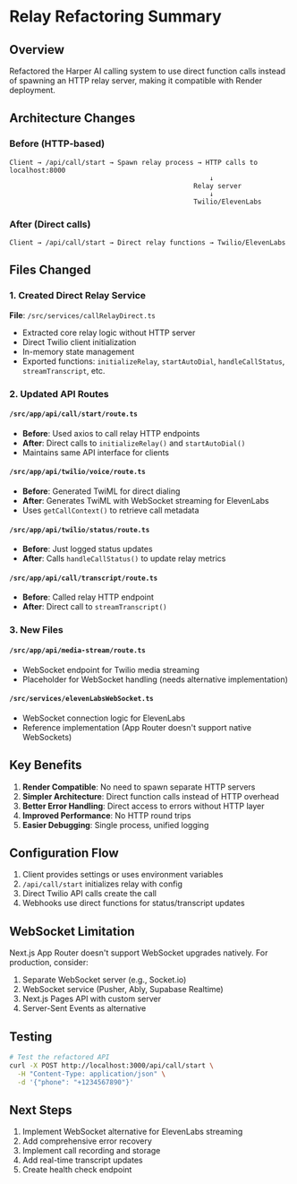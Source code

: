 # Relay Refactoring Summary

## Overview
Refactored the Harper AI calling system to use direct function calls instead of spawning an HTTP relay server, making it compatible with Render deployment.

## Architecture Changes

### Before (HTTP-based)
```
Client → /api/call/start → Spawn relay process → HTTP calls to localhost:8000
                                                  ↓
                                              Relay server
                                                  ↓
                                              Twilio/ElevenLabs
```

### After (Direct calls)
```
Client → /api/call/start → Direct relay functions → Twilio/ElevenLabs
```

## Files Changed

### 1. Created Direct Relay Service
**File**: `/src/services/callRelayDirect.ts`
- Extracted core relay logic without HTTP server
- Direct Twilio client initialization
- In-memory state management
- Exported functions: `initializeRelay`, `startAutoDial`, `handleCallStatus`, `streamTranscript`, etc.

### 2. Updated API Routes

#### `/src/app/api/call/start/route.ts`
- **Before**: Used axios to call relay HTTP endpoints
- **After**: Direct calls to `initializeRelay()` and `startAutoDial()`
- Maintains same API interface for clients

#### `/src/app/api/twilio/voice/route.ts`
- **Before**: Generated TwiML for direct dialing
- **After**: Generates TwiML with WebSocket streaming for ElevenLabs
- Uses `getCallContext()` to retrieve call metadata

#### `/src/app/api/twilio/status/route.ts`
- **Before**: Just logged status updates
- **After**: Calls `handleCallStatus()` to update relay metrics

#### `/src/app/api/call/transcript/route.ts`
- **Before**: Called relay HTTP endpoint
- **After**: Direct call to `streamTranscript()`

### 3. New Files

#### `/src/app/api/media-stream/route.ts`
- WebSocket endpoint for Twilio media streaming
- Placeholder for WebSocket handling (needs alternative implementation)

#### `/src/services/elevenLabsWebSocket.ts`
- WebSocket connection logic for ElevenLabs
- Reference implementation (App Router doesn't support native WebSockets)

## Key Benefits

1. **Render Compatible**: No need to spawn separate HTTP servers
2. **Simpler Architecture**: Direct function calls instead of HTTP overhead
3. **Better Error Handling**: Direct access to errors without HTTP layer
4. **Improved Performance**: No HTTP round trips
5. **Easier Debugging**: Single process, unified logging

## Configuration Flow

1. Client provides settings or uses environment variables
2. `/api/call/start` initializes relay with config
3. Direct Twilio API calls create the call
4. Webhooks use direct functions for status/transcript updates

## WebSocket Limitation

Next.js App Router doesn't support WebSocket upgrades natively. For production, consider:
1. Separate WebSocket server (e.g., Socket.io)
2. WebSocket service (Pusher, Ably, Supabase Realtime)
3. Next.js Pages API with custom server
4. Server-Sent Events as alternative

## Testing

```bash
# Test the refactored API
curl -X POST http://localhost:3000/api/call/start \
  -H "Content-Type: application/json" \
  -d '{"phone": "+1234567890"}'
```

## Next Steps

1. Implement WebSocket alternative for ElevenLabs streaming
2. Add comprehensive error recovery
3. Implement call recording and storage
4. Add real-time transcript updates
5. Create health check endpoint